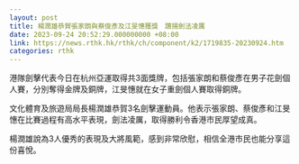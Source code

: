 ```yaml
---
layout: post
title: 楊潤雄恭賀張家朗與蔡俊彥及江旻憓獲獎　讚揚劍法凌厲
date: 2023-09-24 20:52:29.000000000 +08:00
link: https://news.rthk.hk/rthk/ch/component/k2/1719835-20230924.htm
categories: rthk
---
```


港隊劍擊代表今日在杭州亞運取得共3面獎牌，包括張家朗和蔡俊彥在男子花劍個人賽，分別奪得金牌及銅牌，江旻憓就在女子重劍個人賽取得銅牌。

文化體育及旅遊局局長楊潤雄恭賀3名劍擊運動員。他表示張家朗、蔡俊彥和江旻憓在比賽過程有高水平表現，劍法凌厲，取得勝利令香港市民厚望成真。

楊潤雄說為3人優秀的表現及大將風範，感到非常欣慰，相信全港市民也能分享這份喜悅。

